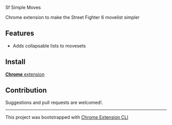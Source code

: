 Sf Simple Moves

Chrome extension to make the Street Fighter 6 movelist simpler

## Features

- Adds collapsable lists to movesets

## Install

[**Chrome** extension]()

## Contribution

Suggestions and pull requests are welcomed!.

---

This project was bootstrapped with [Chrome Extension CLI](https://github.com/dutiyesh/chrome-extension-cli)

